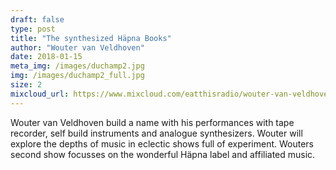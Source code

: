 ```yaml
---
draft: false
type: post
title: "The synthesized Häpna Books"
author: "Wouter van Veldhoven"
date: 2018-01-15
meta_img: /images/duchamp2.jpg
img: /images/duchamp2_full.jpg
size: 2
mixcloud_url: https://www.mixcloud.com/eatthisradio/wouter-van-veldhoven-2-the-synthesized-hapna-books/
---
```


Wouter van Veldhoven build a name with his performances with tape recorder, self build instruments and analogue synthesizers. Wouter will explore the depths of music in eclectic shows full of experiment. 
Wouters second show focusses on the wonderful Häpna label and affiliated music. 

